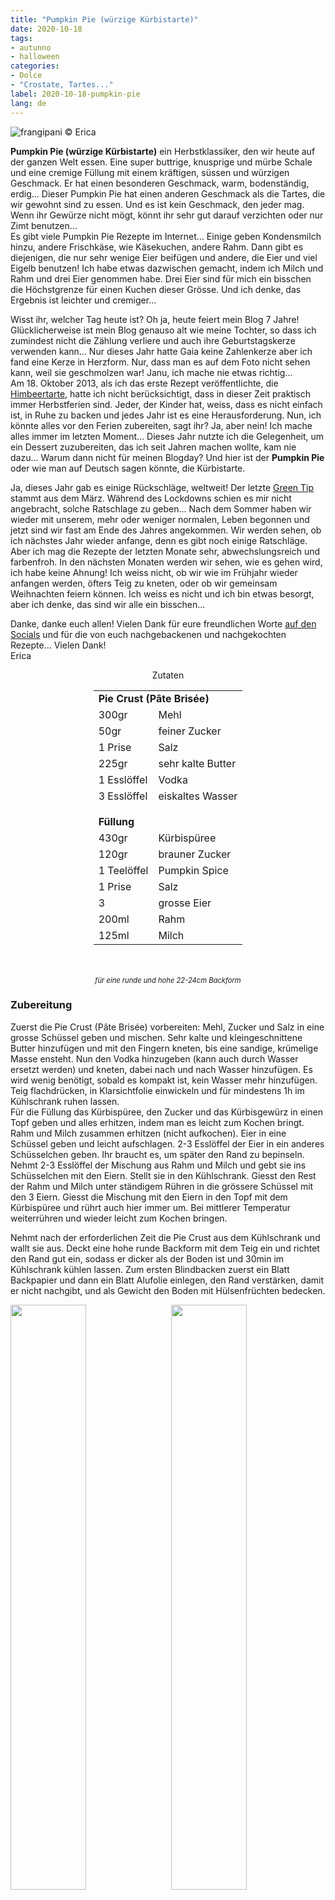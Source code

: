```yaml
---
title: "Pumpkin Pie (würzige Kürbistarte)"
date: 2020-10-18
tags:
- autunno
- halloween
categories:
- Dolce
- "Crostate, Tartes..."
label: 2020-10-18-pumpkin-pie
lang: de 
---
```

![](../2020-10-18-pumpkin-pie/header.jpeg "frangipani © Erica")

**Pumpkin Pie (würzige Kürbistarte)** ein Herbstklassiker, den wir heute auf der ganzen Welt essen. Eine super buttrige, knusprige und mürbe Schale und eine cremige Füllung mit einem kräftigen, süssen und würzigen Geschmack. Er hat einen besonderen Geschmack, warm, bodenständig, erdig... Dieser Pumpkin Pie hat einen anderen Geschmack als die Tartes, die wir gewohnt sind zu essen. Und es ist kein Geschmack, den jeder mag. Wenn ihr Gewürze nicht mögt, könnt ihr sehr gut darauf verzichten oder nur Zimt benutzen...
<br />
Es gibt viele Pumpkin Pie Rezepte im Internet... Einige geben Kondensmilch hinzu, andere Frischkäse, wie Käsekuchen, andere Rahm. Dann gibt es diejenigen, die nur sehr wenige Eier beifügen und andere, die Eier und viel Eigelb benutzen! Ich habe etwas dazwischen gemacht, indem ich Milch und Rahm und drei Eier genommen habe. Drei Eier sind für mich ein bisschen die Höchstgrenze für einen Kuchen dieser Grösse. Und ich denke, das Ergebnis ist leichter und cremiger...

Wisst ihr, welcher Tag heute ist? Oh ja, heute feiert mein Blog 7 Jahre! Glücklicherweise ist mein Blog genauso alt wie meine Tochter, so dass ich zumindest nicht die Zählung verliere und auch ihre Geburtstagskerze verwenden kann... Nur dieses Jahr hatte Gaia keine Zahlenkerze aber ich fand eine Kerze in Herzform. Nur, dass man es auf dem Foto nicht sehen kann, weil sie geschmolzen war! Janu, ich mache nie etwas richtig...
<br />
Am 18. Oktober 2013, als ich das erste Rezept veröffentlichte, die <a href="https://frangipani.raiano.ch/2013-10-18-crostata-di-lamponi/" target="_blank">Himbeertarte</a>, hatte ich nicht berücksichtigt, dass in dieser Zeit praktisch immer Herbstferien sind. Jeder, der Kinder hat, weiss, dass es nicht einfach ist, in Ruhe zu backen und jedes Jahr ist es eine Herausforderung. Nun, ich könnte alles vor den Ferien zubereiten, sagt ihr? Ja, aber nein! Ich mache alles immer im letzten Moment... Dieses Jahr nutzte ich die Gelegenheit, um ein Dessert zuzubereiten, das ich seit Jahren machen wollte, kam nie dazu... Warum dann nicht für meinen Blogday? Und hier ist der **Pumpkin Pie** oder wie man auf Deutsch sagen könnte, die Kürbistarte.

Ja, dieses Jahr gab es einige Rückschläge, weltweit! Der letzte <a href="https://frangipani.raiano.ch/de/categories/Z-Ambiente/Consigli-Green/" target="_blank">Green Tip</a> stammt aus dem März. Während des Lockdowns schien es mir nicht angebracht, solche Ratschlage zu geben... Nach dem Sommer haben wir wieder mit unserem, mehr oder weniger normalen, Leben begonnen und jetzt sind wir fast am Ende des Jahres angekommen. Wir werden sehen, ob ich nächstes Jahr wieder anfange, denn es gibt noch einige Ratschläge. Aber ich mag die Rezepte der letzten Monate sehr, abwechslungsreich und farbenfroh. In den nächsten Monaten werden wir sehen, wie es gehen wird, ich habe keine Ahnung! Ich weiss nicht, ob wir wie im Frühjahr wieder anfangen werden, öfters Teig zu kneten, oder ob wir gemeinsam Weihnachten feiern können. Ich weiss es nicht und ich bin etwas besorgt, aber ich denke, das sind wir alle ein bisschen...

Danke, danke euch allen! Vielen Dank für eure freundlichen Worte <a href="https://www.instagram.com/erica_raiano/" target="_blank">auf den Socials</a> und für die von euch nachgebackenen und nachgekochten Rezepte... Vielen Dank!
<br />
Erica

<div id="wrapper" style="text-align: center">
  <div id="yourdiv" style="display: inline-block;">
    <div class="ingredients" itemscope itemtype="http://schema.org/Recipe">
      <span itemprop="name" style="display:none;">Pumpkin Pie (würzige Kürbistarte)</span>
      <span itemprop="recipeCategory" style="display:none;">Süsses</span>
      <img itemprop="image" style="display:none;" class="ignore-gallery-item" src="../2020-10-18-pumpkin-pie/header.jpeg"/>
      <span itemprop="author" style="display:none;">Erica Raiano</span>
      <span itemprop="description" style="display:none;">Pumpkin Pie (würzige Kürbistarte) ein Herbstklassiker, den wir heute auf der ganzen Welt essen. Eine super buttrige, knusprige und mürbe Schale und eine cremige Füllung mit einem kräftigen, süssen und würzigen Geschmack.</span>
      <div class="ingredients-title">Zutaten</div>
      <table>
        <tbody>
          <tr>          
            <td colspan="2"><b>Pie Crust (Pâte Brisée)</b></td>
          </tr>      
          <tr itemprop="recipeIngredient">       
            <td>300gr</td>
            <td>Mehl</td>
          </tr>
          <tr itemprop="recipeIngredient">
            <td>50gr</td>
            <td>feiner Zucker</td>
          </tr>
          <tr itemprop="recipeIngredient">
            <td>1 Prise</td>
            <td>Salz</td>
          </tr>
          <tr itemprop="recipeIngredient">
            <td>225gr</td>
            <td>sehr kalte Butter</td>
          </tr>
          <tr itemprop="recipeIngredient">
            <td>1 Esslöffel</td>
            <td>Vodka</td>
          </tr>
          <tr itemprop="recipeIngredient">
            <td>3 Esslöffel</td>
            <td>eiskaltes Wasser</td>
          </tr>
          <tr style="height: 15px;"></tr>
          <tr>          
            <td colspan="2"><b>Füllung</b></td>
          </tr>
          <tr itemprop="recipeIngredient">
            <td>430gr</td>
            <td>Kürbispüree</td>
          </tr>
          <tr itemprop="recipeIngredient">
            <td>120gr</td>
            <td>brauner Zucker</td>
          </tr>
          <tr itemprop="recipeIngredient">
            <td>1 Teelöffel</td>
            <td>Pumpkin Spice</td>
          </tr>
          <tr itemprop="recipeIngredient">
            <td>1 Prise</td>
            <td>Salz</td>
          </tr>
          <tr itemprop="recipeIngredient">
            <td>3</td>
            <td>grosse Eier</td>
          </tr>
          <tr itemprop="recipeIngredient">
            <td>200ml</td>
            <td>Rahm</td>
          </tr>
          <tr itemprop="recipeIngredient">
            <td>125ml</td>
            <td>Milch</td>
          </tr>
        </tbody>
      </table>
      <br></br>
      <i class="pull-right" style="font-size: 80%;">für eine runde und hohe 22-24cm Backform</i>
    </div>
  </div>
</div>


<h3>
  <font color="grey">
    <i class="fa-solid fa-gears"></i>
  </font> Zubereitung
</h3>

Zuerst die Pie Crust (Pâte Brisée) vorbereiten: Mehl, Zucker und Salz in eine grosse Schüssel geben und mischen. Sehr kalte und kleingeschnittene Butter hinzufügen und mit den Fingern kneten, bis eine sandige, krümelige Masse ensteht. Nun den Vodka hinzugeben (kann auch durch Wasser ersetzt werden) und kneten, dabei nach und nach Wasser hinzufügen. Es wird wenig benötigt, sobald es kompakt ist, kein Wasser mehr hinzufügen. Teig flachdrücken, in Klarsichtfolie einwickeln und für mindestens 1h im Kühlschrank ruhen lassen.
<br />
Für die Füllung das Kürbispüree, den Zucker und das Kürbisgewürz in einen Topf geben und alles erhitzen, indem man es leicht zum Kochen bringt. Rahm und Milch zusammen erhitzen (nicht aufkochen). Eier in eine Schüssel geben und leicht aufschlagen. 2-3 Esslöffel der Eier in ein anderes Schüsselchen geben. Ihr braucht es, um später den Rand zu bepinseln. Nehmt 2-3 Esslöffel der Mischung aus Rahm und Milch und gebt sie ins Schüsselchen mit den Eiern. Stellt sie in den Kühlschrank. Giesst den Rest der Rahm und Milch unter ständigem Rühren in die grössere Schüssel mit den 3 Eiern. Giesst die Mischung mit den Eiern in den Topf mit dem Kürbispüree und rührt auch hier immer um. Bei mittlerer Temperatur weiterrühren und wieder leicht zum Kochen bringen.

Nehmt nach der erforderlichen Zeit die Pie Crust aus dem Kühlschrank und wallt sie aus. Deckt eine hohe runde Backform mit dem Teig ein und richtet den Rand gut ein, sodass er dicker als der Boden ist und 30min im Kühlschrank kühlen lassen. Zum ersten Blindbacken zuerst ein Blatt Backpapier und dann ein Blatt Alufolie einlegen, den Rand verstärken, damit er nicht nachgibt, und als Gewicht den Boden mit Hülsenfrüchten bedecken.
<p>
  <div style="width: 100%; margin-bottom: 0">
    <img style="float: left; width: 49%; margin-right: 1%" src="../2020-10-18-pumpkin-pie/farcia.jpeg" alt="" title="frangipani © Erica" />
    <img style="float: left; width: 49%; margin-left: 1%" src="../2020-10-18-pumpkin-pie/cotturainbianco.jpeg" alt="" title="frangipani © Erica" />
    <div style="clear: both"></div>
  </div>
</p>
Pie Crust für 12min im vorgeheizten Ofen bei 220°C Ober- und Unterhitze backen. Backform aus dem Ofen nehmen, Backpapier und alles andere wegnehmen, Boden und Ränder mit einer Gabel löchern, Ränder mit Alufolie abdecken (damit er nicht verbrennt) und weitere 10min backen. Der Teig sollte trocken sein, aber nicht all zu dunkel.
<br />
Temperatur auf 180°C senken, Füllung in die Backform geben, Ränder wieder mit Alufolie abdecken und für ca. 45min backen. Gut kontrollieren, dass er nicht verbrennt. Etwas auskühlen lassen, bevor er gegessen wird...
<p>
  <div style="width: 100%; margin-bottom: 0">
    <img style="float: left; width: 32%; margin-right: 1%;" src="../2020-10-18-pumpkin-pie/cotturainbianco2.jpeg" alt="" title="frangipani © Erica" />
    <img style="float: left; width: 32%; margin-right: 1%; margin-left: 1%;" src="../2020-10-18-pumpkin-pie/piecrust.jpeg" alt="" title="frangipani © Erica" />
    <img style="float: left; width: 32%; margin-left: 1%;" src="../2020-10-18-pumpkin-pie/teglia.jpeg" alt="" title="frangipani © Erica" />
    <div style="clear: both"></div>
  </div>
</p>

Falls Teig übrig geblieben ist, kann man Blätter, Kürbisse etc. ausstechen und als Deko benutzen. Einfach paar Minuten bei 180°C backen.

<p>
  <div style="width: 100%; margin-bottom: 0">
    <img style="float: left; width: 49%; margin-right: 1%" src="../2020-10-18-pumpkin-pie/risultato1.jpeg" alt="" title="frangipani © Erica" />
    <img style="float: left; width: 49%; margin-left: 1%" src="../2020-10-18-pumpkin-pie/risultato2.jpeg" alt="" title="frangipani © Erica" />
    <div style="clear: both"></div>
  </div>
</p>

![](../2020-10-18-pumpkin-pie/risultato3.jpeg "frangipani © Erica")

<p>
  <div style="width: 100%; margin-bottom: 0">
    <img style="float: left; width: 49%; margin-right: 1%" src="../2020-10-18-pumpkin-pie/risultato4.jpeg" alt="" title="frangipani © Erica" />
    <img style="float: left; width: 49%; margin-left: 1%" src="../2020-10-18-pumpkin-pie/risultato5.jpeg" alt="" title="frangipani © Erica" />
    <div style="clear: both"></div>
  </div>
</p>

<p>
  <div style="width: 100%; margin-bottom: 0">
    <img style="float: left; width: 49%; margin-right: 1%" src="../2020-10-18-pumpkin-pie/risultato6.jpeg" alt="" title="frangipani © Erica" />
    <img style="float: left; width: 49%; margin-left: 1%" src="../2020-10-18-pumpkin-pie/risultato7.jpeg" alt="" title="frangipani © Erica" />
    <div style="clear: both"></div>
  </div>
</p>

![](../2020-10-18-pumpkin-pie/risultato8.jpeg "frangipani © Erica")

<p>
  <div style="width: 100%; margin-bottom: 0">
    <img style="float: left; width: 49%; margin-right: 1%" src="../2020-10-18-pumpkin-pie/risultato9.jpeg" alt="" title="frangipani © Erica" />
    <img style="float: left; width: 49%; margin-left: 1%" src="../2020-10-18-pumpkin-pie/risultato10.jpeg" alt="" title="frangipani © Erica" />
    <div style="clear: both"></div>
  </div>
</p>

![](../2020-10-18-pumpkin-pie/risultato11.jpeg "frangipani © Erica")

<p>
  <div style="width: 100%; margin-bottom: 0">
    <img style="float: left; width: 49%; margin-right: 1%" src="../2020-10-18-pumpkin-pie/risultato12.jpeg" alt="" title="frangipani © Erica" />
    <img style="float: left; width: 49%; margin-left: 1%" src="../2020-10-18-pumpkin-pie/risultato13.jpeg" alt="" title="frangipani © Erica" />
    <div style="clear: both"></div>
  </div>
</p>

<h4>Buon appetito
  <font color="red">
    <i class="fa-regular fa-face-smile"></i>
  </font>
</h4>